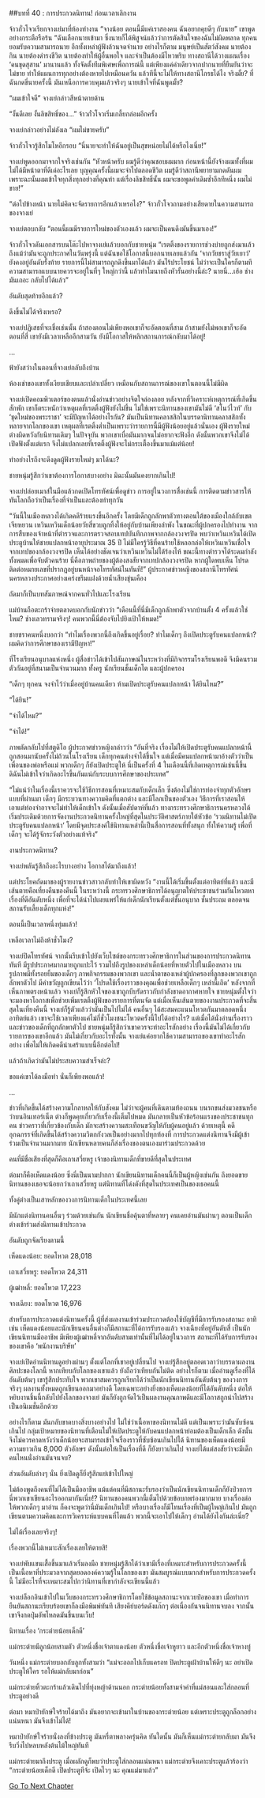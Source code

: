 ##บทที่ 40 : การประกวดนิทาน!
ก่อนเวลาเลิกงาน

จ้าวกั๋วโจวเรียกจางเย่มาที่ห้องทำงาน “จางน้อย ตอนนี้มีแค่เราสองคน ฉันอยากคุยดีๆ กับนาย” เขาพูดอย่างกระตือรือร้น “ฉันเลือกนายเข้ามา ซึ่งนายก็ได้พิสูจน์แล้วว่าการตัดสินใจของฉันไม่ผิดพลาด ทุกคนยอมรับความสามารถนาย อีกทั้งเหล่าผู้ฟังล้วนจดจำนาย อย่างไรก็ตาม มนุษย์เป็นสัตว์สังคม นายต้องกิน นายต้องดำรงชีวิต นายต้องทำให้ผู้อื่นพอใจ และจำเป็นต้องมีไหวพริบ ทางสถานีได้วางแผนเรื่อง ‘คนขุดสุสาน’ มานานแล้ว ทั้งจัดตั้งทีมพิเศษเพื่อการณ์นี้ แต่เพียงแค่คำเดียวจากปากนายที่ยืนยันว่าจะไม่ขาย ทำให้แผนการทุกอย่างต้องหายไปเหมือนควัน แล้วทีนี้จะไม่ให้ทางสถานีโกรธได้ไง จริงมั้ย? ที่ฉันกดขี่นายครั้งนี้ มันเหนือการควบคุมแล้วจริงๆ นายเข้าใจที่ฉันพูดมั้ย?

“ผมเข้าใจดี” จางเย่กล่าวสีหน้าตายด้าน

“งั้นดีเลย งั้นลิขสิทธิ์ของ...” จ้าวกั๋วโจวเริ่มเกลี้ยกล่อมอีกครั้ง

จางเย่กล่าวอย่างไม่ลังเล “ผมไม่ขายครับ”

จ้าวกั๋วโจวรู้สึกโมโหอีกรอบ “นี่นายจะทำให้ฉันอยู่เป็นสุขหน่อยไม่ได้หรือไงเนี่ย!”

จางเย่พูดออกมาจากใจจริงเช่นกัน “หัวหน้าครับ ผมรู้ดีว่าคุณชอบผมมาก ก่อนหน้านี้ยังจ้างผมทั้งที่ผมไม่ได้มีหน้าตาที่ดีเด่อะไรเลย บุญคุณครั้งนี้ผมจะจำไปตลอดชีวิต ผมรู้ดีว่าสถานีพยายามกดดันผม เพราะฉะนั้นผมเข้าใจทุกสิ่งทุกอย่างที่คุณทำ แต่เรื่องลิขสิทธิ์นั้น ผมจะขอพูดคำเดิมซ้ำอีกทีหนึ่ง ผมไม่ขาย!”

“ต่อไปข้างหน้า นายไม่คิดจะจัดรายการอีกแล้วเหรอไง?” จ้าวกั๋วโจวถามอย่างเสียดายในความสามารถของจางเย่

จางเย่ตอบกลับ “ตอนนี้ผมมีรายการใหม่ของตัวเองแล้ว ผมจะเป็นคนดึงมันขึ้นมาเอง!”

จ้าวกั๋วโจวดันเอกสารบนโต๊ะไปหาจางเย่แล้วบอกกับชายหนุ่ม “เรตติ้งของรายการช่วงบ่ายถูกส่งมาแล้ว ถึงแม้ว่ามันจะถูกประกาศในวันพรุ่งนี้ แต่ฉันขอใช้โอกาสนี้บอกนายเลยแล้วกัน ‘จากวัยชราสู่วัยเยาว์’ ยังคงอยู่อันดับรั้งท้าย รายการนี้ไม่สามารถถูกดึงขึ้นมาได้แล้ว มันไร้ประโยชน์ ไม่ว่าจะเป็นใครก็ตามที ความสามารถแบบนายควรจะอยู่ในที่ๆ ใหญ่กว่านี้ แล้วทำไมนายถึงหัวรั้นอย่างนี้ล่ะ? นายนี่...เฮ้อ ช่างมันเถอะ กลับไปได้แล้ว”

อันดับสุดท้ายอีกแล้ว?

ดึงขึ้นไม่ได้จริงเหรอ?

จางเย่ปฏิเสธที่จะเชื่อเช่นนั้น ถ้าสองตอนไม่เพียงพอเขาก็จะอัดตอนที่สาม ถ้าสามยังไม่พอเขาก็จะอัดตอนที่สี่ เขายังมีเวลาเหลืออีกสามวัน ยังมีโอกาสให้พลิกสถานการณ์กลับมาได้อยู่!

…

ฟ้ายังสว่างในตอนที่จางเย่กลับถึงบ้าน

ห้องเช่าของเขาทั้งเงียบเชียบและเปล่าเปลี่ยว เหมือนกับสถานการณ์ของเขาในตอนนี้ไม่มีผิด

จางเย่เปิดคอมพิวเตอร์ของตนแล้วนั่งอ่านข่าวอย่างจิตใจล่องลอย หลังจากที่วิเคราะห์เหตุการณ์ที่เกิดขึ้นสักพัก เขาก็ตระหนักว่าเหตุผลที่เรตติ้งผู้ฟังยังไม่ขึ้น ไม่ใช่เพราะนิทานของเขามันไม่ดี ‘สโนว์ไวท์’ กับ ‘ชุดใหม่ของพระราชา’ จะมีปัญหาได้อย่างไรกัน? มันเป็นนิทานคลาสสิกในบรรดานิทานคลาสสิกทั้งหลายจากโลกของเขา เหตุผลที่เรตติ้งต่ำเป็นเพราะว่ารายการนี้มีผู้ฟังน้อยอยู่แล้วนั่นเอง ผู้ฟังรายใหม่ต่างผิดหวังกับนิทานเดิมๆ ในปัจจุบัน พวกเขาเบื่อมันมากจนไม่อยากจะฟังอีก ดังนั้นพวกเขาจึงไม่ได้เปิดฟังตั้งแต่แรก จึงไม่แปลกเลยที่เรตติ้งผู้ฟังจะไม่กระเตื้องขึ้นมาแม้แต่น้อย!

ทำอย่างไรถึงจะดึงดูดผู้ฟังรายใหม่ๆ มาได้นะ?

ชายหนุ่มรู้สึกว่าเขาต้องการโอกาสบางอย่าง มิฉะนั้นมันคงยากเกินไป!

จางเย่ปล่อยเมาส์ในมือแล้วกดเปิดโทรทัศน์เพื่อดูข่าว การอยู่ในวงการสื่อเช่นนี้ การติดตามข่าวสารให้ทันโลกถือว่าเป็นเรื่องที่จำเป็นและต้องทำทุกวัน

“วันนี้ในเมืองหลวงได้เกิดคดีร้ายแรงขึ้นอีกครั้ง โดยมีเด็กถูกลักพาตัวทางตอนใต้ของเมืองใกล้กับเขตเจียหยวน เหวินเหวินเด็กน้อยวัยสี่ขวบถูกทิ้งให้อยู่กับบ้านเพียงลำพัง ในขณะที่ผู้ปกครองไปทำงาน จากการสืบของเจ้าหน้าที่ตำรวจและการตรวจสอบเทปบันทึกภาพจากกล้องวงจรปิด พบว่าเหวินเหวินได้เปิดประตูบ้านให้ชายแปลกหน้าอายุประมาณ 35 ปี ไม่มีใครรู้วิธีที่คนร้ายใช้หลอกล่อให้เหวินเหวินเชื่อใจ จากเทปของกล้องวงจรปิด เห็นได้อย่างชัดเจนว่าเหวินเหวินไม่ได้ร้องไห้ ขณะนี้ทางตำรวจได้ระดมกำลังทั้งหมดเพื่อจับตัวคนร้าย นี่คือภาพถ่ายของผู้ต้องสงสัยจากเทปกล้องวงจรปิด หากผู้ใดพบเห็น โปรดติดต่อหมายเลขที่ปรากฎอยู่บนหน้าจอโทรทัศน์ในทันที!” ผู้ประกาศข่าวหญิงของสถานีโทรทัศน์นครหลวงประกาศอย่างเคร่งขรึมแฝงด้วยน้ำเสียงขุ่นเคือง

ถัดมาก็เป็นบทสัมภาษณ์จากคนทั่วไปและโรงเรียน

แม่บ้านถือตะกร้าจ่ายตลาดบอกกับนักข่าวว่า “เดือนนี้ที่นี่มีเด็กถูกลักพาตัวจากบ้านตั้ง 4 ครั้งแล้วใช่ไหม? ช่างเลวทรามจริงๆ! คนพวกนี้นี่ต้องจับไปยิงเป้าให้หมด!”

ชายชราคนหนึ่งบอกว่า “ทำไมเรื่องพวกนี้ถึงเกิดขึ้นอยู่เรื่อย? ทำไมเด็กๆ ถึงเปิดประตูรับคนแปลกหน้า? ผมคิดว่าการศึกษาของเรามีปัญหา!”

ที่โรงเรียนอนุบาลแห่งหนึ่ง ผู้สื่อข่าวได้เข้าไปสัมภาษณ์ในระหว่างที่มีกิจกรรมโรงเรียนพอดี จึงมีคนรวมตัวกันอยู่ที่สนามเป็นจำนวนมาก ทั้งครู นักเรียนชั้นเด็กโต และผู้ปกครอง

“เด็กๆ ทุกคน จงจำไว้ว่าเมื่ออยู่บ้านคนเดียว ห้ามเปิดประตูรับคนแปลกหน้า ได้ยินไหม?”

“ได้ยิน!”

“จำได้ไหม?”

“จำได้!”

ภาพตัดกลับไปที่สตูดิโอ ผู้ประกาศข่าวหญิงกล่าวว่า “อันที่จริง เรื่องไม่ให้เปิดประตูรับคนแปลกหน้านี้ถูกสอนมานับครั้งไม่ถ้วนในโรงเรียน เด็กทุกคนต่างจำได้ขึ้นใจ แต่เมื่อมีคนแปลกหน้ามาอ้างตัวว่าเป็นเพื่อนของพ่อหรือแม่ พวกเด็กๆ ก็ยังเปิดประตูให้ นี่เป็นครั้งที่ 4 ในเดือนนี้ที่เกิดเหตุการณ์เช่นนี้ขึ้น ดิฉันไม่เข้าใจว่าเกิดอะไรขึ้นกันแน่กับระบบการศึกษาของประเทศ”

“ไม่แน่ว่าในเรื่องนี้เราควรจะใช้วิธีการสอนที่เหมาะสมกับเด็กเล็ก ซึ่งต้องไม่ใช่การท่องจำทุกตัวอักษรแบบที่ผ่านมา เด็กๆ มีกระบวนทางความคิดที่แตกต่าง และมีโลกเป็นของตัวเอง วิธีการที่เราสอนให้เอาแต่ท่องจำอาจจะไม่ทำให้เด็กเข้าใจ ดังนั้นเมื่อสัปดาห์ที่แล้ว ทางกระทรวงศึกษาธิการนครหลวงได้เริ่มประเดิมด้วยการจัดงานประกวดนิทานครั้งใหญ่ที่สุดในประวัติศาสตร์ภายใต้หัวข้อ ‘รวมนิทานไม่เปิดประตูรับคนแปลกหน้า’ โดยมีจุดประสงค์ใช้นิทานเหล่านี้เป็นสื่อการสอนที่ทั้งสนุก ทั้งให้ความรู้ เพื่อที่เด็กๆ จะได้รู้จักระวังตัวอย่างแท้จริง”

งานประกวดนิทาน?

จางเย่พลันรู้สึกถึงอะไรบางอย่าง โอกาสได้มาถึงแล้ว!

แต่ประโยคถัดมาของผู้รายงานข่าวสาวกลับทำให้เขาผิดหวัง “งานนี้ได้เริ่มขึ้นตั้งแต่อาทิตย์ที่แล้ว และมีเส้นตายคือเที่ยงคืนของคืนนี้ ในระหว่างนี้ กระทรวงศึกษาธิการได้อนุญาตให้ประชาชนร่วมกันโหวตหาเรื่องที่ดีอันดับหนึ่ง เพื่อที่จะได้นำไปเผยแพร่ให้แก่เด็กนักเรียนตั้งแต่ชั้นอนุบาล ชั้นประถม ตลอดจนสถานรับเลี้ยงเด็กทุกแห่ง!”

ตอนนี้เป็นเวลาหนึ่งทุ่มแล้ว!

เหลือเวลาไม่ถึงห้าชั่วโมง?

จางเย่ปิดโทรทัศน์ จากนั้นรีบเข้าไปยังเว็บไซต์ของกระทรวงศึกษาธิการในส่วนของการประกวดนิทานทันที มีรูปประกาศมากมายถูกแปะไว้ รวมไปถึงรูปของเหล่าเด็กน้อยที่หายตัวไปในเมืองหลวง บนรูปภาพมีทั้งรอยยิ้มของเด็กๆ ภาพกิจกรรมของพวกเขา และน้ำตาของเหล่าผู้ปกครองที่ลูกของพวกเขาถูกลักพาตัวไป มีคำขวัญถูกเขียนไว้ว่า ‘โปรดใช้เรื่องราวของคุณเพื่อช่วยเหลือเด็กๆ เหล่านี้เถิด’ หลังจากที่เห็นภาพตรงหน้าแล้ว จางเย่ก็รู้สึกหัวใจของเขาถูกบีบรัดราวกับกำลังขาดอากาศหายใจ ชายหนุ่มตั้งใจว่าจะมองหาโอกาสเพื่อช่วยเพิ่มเรตติ้งผู้ฟังของรายการที่ตนจัด แต่เมื่อเห็นเส้นตายของงานประกวดที่จะสิ้นสุดในเที่ยงคืนนี้ จางเย่ก็รู้ตัวแล้วว่ามันเป็นไปไม่ได้ คนอื่นๆ ได้สะสมคะแนนโหวตกันมาตลอดหนึ่งอาทิตย์แล้ว เขาจะใช้เวลาเพียงแค่ไม่กี่ชั่วโมงชนะโหวตครั้งนี้ไปได้อย่างไร? แต่เมื่อได้นั่งอ่านเรื่องราวและข่าวของเด็กที่ถูกลักพาตัวไป ชายหนุ่มก็รู้สึกว่าเขาควรจะทำอะไรสักอย่าง เรื่องนี้มันไม่ได้เกี่ยวกับรายการของเขาอีกแล้ว มันไม่เกี่ยวกับอะไรทั้งนั้น จางเย่แค่อยากใช้ความสามารถของเขาทำอะไรสักอย่าง เพื่อไม่ให้เกิดคดีน่าเศร้าแบบนี้อีกต่อไป!

แล้วถ้าเกิดว่ามันไม่ประสบความสำเร็จล่ะ?

ขอแค่เขาได้ลงมือทำ นั่นก็เพียงพอแล้ว!

…

ข่าวที่เกิดขึ้นได้สร้างความโกลาหลให้กับสังคม ไม่ว่าจะผู้คนที่เดินตามท้องถนน บนรถขนส่งมวลชนหรือว่าบนอินเทอร์เน็ต ต่างก็พูดคุยเกี่ยวกับเรื่องนี้เต็มไปหมด มันกลายเป็นหัวข้อร้อนแรงของประชาชนทุกคน ข่าวคราวที่เกี่ยวข้องกับเด็ก มักจะสร้างความสะเทือนขวัญให้กับผู้คนอยู่แล้ว ด้วยเหตุนี้ คดีอุกฉกรรจ์ที่เกิดขึ้นได้สร้างความวิตกกังวลเป็นอย่างมากไปทุกท้องที่ การประกวดแต่งนิทานจึงมีผู้เข้าร่วมเป็นจำนวนมากมาย นักเขียนหลายคนก็ส่งเรื่องของตนเองมาร่วมประกวดด้วย

คนที่มีชื่อเสียงที่สุดก็คือเถาเสวี่ยหรู เจ้าของนิทานเด็กที่ขายดีที่สุดในประเทศ

ต่อมาก็คือเห็ดแดงน้อย ซึ่งนี่เป็นนามปากกา นักเขียนนิทานเด็กคนนี้ก็เป็นผู้หญิงเช่นกัน ถึงยอดขายนิทานของเธอจะน้อยกว่าเถาเสวี่ยหรู แต่นิทานที่โด่งดังที่สุดในประเทศเป็นของเธอคนนี้

ทั้งคู่ต่างเป็นเสาหลักของวงการนิทานเด็กในประเทศนี้เลย

มีนักแต่งนิทานคนอื่นๆ ร่วมด้วยเช่นกัน นักเขียนชื่อคุ้นตาที่หลายๆ คนเคยอ่านมันผ่านๆ ตอนเป็นเด็ก ต่างเข้าร่วมส่งนิทานเข้าประกวด

อันดับถูกจัดเรียงตามนี้

เห็ดแดงน้อย: ยอดโหวต 28,018

เถาเสวี่ยหรู: ยอดโหวต 24,311

ผู้เฒ่าหลี่: ยอดโหวต 17,223

จางเฉียง: ยอดโหวต 16,976

สำหรับการประกวดแต่งนิทานครั้งนี้ ผู้ที่ส่งผลงานเข้าร่วมประกวดต้องใช้บัญชีที่มีการรับรองสถานะ อาทิเช่น เห็ดแดงน้อยและนักเขียนคนอื่นต่างก็มีสถานะที่ได้การรับรองแล้ว จางเฉียงที่อยู่อันดับสี่ เป็นนักเขียนนิทานมืออาชีพ มีเพียงผู้เฒ่าหลี่จากอันดับสามเท่านั้นที่ไม่ได้อยู่ในวงการ สถานะที่ได้รับการรับรองของเขาคือ ‘พนักงานบริษัท’

จางเย่เปิดอ่านนิทานดูอย่างผ่านๆ ตั้งแต่โลกที่เขาอยู่เปลี่ยนไป จางเย่รู้สึกอยู่ตลอดเวลาว่าบรรดาผลงานศิลปะของโลกนี้ หากเทียบกับโลกของเขาแล้ว ยังถือว่าเทียบกันไม่ติด อย่างไรก็ตาม เมื่ออ่านดูเรื่องที่ได้อันดับต้นๆ เขารู้สึกประทับใจ พวกเขาสมควรถูกเรียกได้ว่าเป็นนักเขียนนิทานอันดับต้นๆ ของวงการจริงๆ ผลงานทั้งหมดถูกเขียนออกมาอย่างดี โดยเฉพาะอย่างยิ่งของเห็ดแดงน้อยที่ได้อันดับหนึ่ง ต่อให้หยิบงานชิ้นนี้กลับไปยังโลกของจางเย่ มันก็ยังถูกจัดไว้เป็นผลงานคุณภาพดีและมีโอกาสถูกนำไปสร้างเป็นอนิเมชั่นอีกด้วย

อย่างไรก็ตาม มันกลับขาดบางสิ่งบางอย่างไป ไม่ใช่ว่าเนื้อหาของนิทานไม่ดี แต่เป็นเพราะว่ามันซับซ้อนเกินไป กลุ่มเป้าหมายของนิทานที่เตือนไม่ให้เปิดประตูให้กับคนแปลกหน้าย่อมต้องเป็นเด็กเล็ก ดังนั้นจึงไม่ควรคาดหวังว่าเด็กน้อยจะสามารถเข้าใจเรื่องราวที่ซับซ้อนเกินไปได้ นิทานของเห็ดแดงน้อยมีความยาวเกิน 8,000 ตัวอักษร ดังนั้นต่อให้เป็นเรื่องที่ดี ก็ยังยาวเกินไป จางเย่ได้แต่สงสัยว่าจะมีเด็กคนไหนนั่งอ่านมันจนจบ? 

ส่วนอันดับล่างๆ นั่น ยิ่งเปิดดูก็ยิ่งรู้สึกแย่เข้าไปใหญ่

ไม่ต้องพูดถึงคนที่ไม่ได้เป็นมืออาชีพ แม้แต่คนที่มีสถานะรับรองว่าเป็นนักเขียนนิทานเด็กก็ยังป่วยการ นี่พวกเขาเขียนอะไรออกมากันเนี่ย!? นิทานของคนพวกนี้เต็มไปด้วยข้อบกพร่องมากมาย บางเรื่องต่อให้พวกเด็กๆ มาอ่าน ก็คงจะพูดว่านี่มันเด็กเกินไป! หรือบางเรื่องก็มีโทนเรื่องที่เป็นผู้ใหญ่เกินไป มันถูกเขียนตามความคิดและการวิเคราะห์แบบคนที่โตแล้ว พวกนี้จะเอาไปให้เด็กๆ อ่านได้ยังไงกันล่ะเนี่ย?

ไม่ได้เรื่องเลยจริงๆ!

เรื่องพวกนี้ไม่เหมาะสักเรื่องเลยให้ตายสิ!

จางเย่พับแขนเสื้อขึ้นมาแล้วเริ่มลงมือ ชายหนุ่มรู้สึกได้ว่าเขามีเรื่องที่เหมาะสำหรับการประกวดครั้งนี้ เป็นเนื้อหาที่ประมวลจากสุดยอดองค์ความรู้ในโลกของเขา มันสมบูรณ์แบบมากสำหรับการประกวดครั้งนี้ ไม่มีอะไรที่จะเหมาะสมไปกว่านิทานที่เขากำลังจะเขียนนี้แล้ว

จางเย่ล็อกอินเข้าไปในเว็บของกระทรวงศึกษาธิการโดยใช้ข้อมูลสถานะจากเวยป๋อของเขา เมื่อทำการยืนยันสถานะเรียบร้อยเขาก็ลงมือพิมพ์ทันที เสียงคีย์บอร์ดดังแก๊กๆ ต่อเนื่องกันจนนิทานจบลง จากนั้นเขาจึงกดปุ่มอัพโหลดมันขึ้นบนเว็บ!

นิทานเรื่อง ‘กระต่ายน้อยเด็กดี’

แม่กระต่ายมีลูกน้อยสามตัว ตัวหนึ่งชื่อเจ้าตาแดงน้อย ตัวหนึ่งชื่อเจ้าหูยาว และอีกตัวหนึ่งชื่อเจ้าหางทู่

วันหนึ่ง แม่กระต่ายบอกกับลูกทั้งสามว่า “แม่จะออกไปเก็บแครอท ปิดประตูเฝ้าบ้านให้ดีๆ นะ อย่าเปิดประตูให้ใคร รอให้แม่กลับมาก่อน”

แม่กระต่ายหิ้วตะกร้าแล้วเดินไปที่ทุ่งหญ้าด้านนอก กระต่ายน้อยทั้งสามจำคำที่แม่สอนและใส่กลอนที่ประตูอย่างดี

ต่อมา หมาป่ายักษ์ใจร้ายได้มาถึง มันอยากจะเข้ามาในบ้านของกระต่ายน้อย แต่เพราะประตูถูกล็อกอย่างแน่นหนา มันจึงเข้าไม่ได้!

หมาป่ายักษ์ใจร้ายนั่งลงที่ข้างประตู มันหรี่ตาพลางครุ่นคิด ทันใดนั้น มันก็เห็นแม่กระต่ายกลับมา มันจึงรีบวิ่งไปหลบหลังต้นไม้ใหญ่ทันที

แม่กระต่ายมาถึงประตู เมื่อผลักดูก็พบว่าประตูใส่กลอนแน่นหนา แม่กระต่ายจึงเคาะประตูแล้วร้องว่า “กระต่ายน้อยเด็กดี เปิดประตูทีจ้ะ เปิดไวๆ นะ คุณแม่มาแล้ว”


[Go To Next Chapter]( ./42.md)